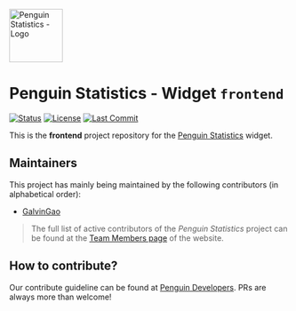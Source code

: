 <img src="https://penguin.upyun.galvincdn.com/logos/penguin_stats_logo.png"
     alt="Penguin Statistics - Logo"
     width="96px" />

# Penguin Statistics - Widget `frontend`
[![Status](https://img.shields.io/badge/status-development-red)](#readme)
[![License](https://img.shields.io/github/license/penguin-statistics/widget-frontend)](https://github.com/penguin-statistics/widget-backend/blob/main/LICENSE)
[![Last Commit](https://img.shields.io/github/last-commit/penguin-statistics/widget-backend)](https://github.com/penguin-statistics/widget-backend/commits/main)

This is the **frontend** project repository for the [Penguin Statistics](https://penguin-stats.io/?utm_source=github) widget.

## Maintainers
This project has mainly being maintained by the following contributors (in alphabetical order):
- [GalvinGao](https://github.com/GalvinGao)

> The full list of active contributors of the *Penguin Statistics* project can be found at the [Team Members page](https://penguin-stats.io/about/members) of the website.

## How to contribute?
Our contribute guideline can be found at [Penguin Developers](https://developer.penguin-stats.io). PRs are always more than welcome!
